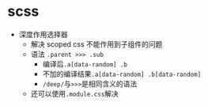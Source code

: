 # scss

- 深度作用选择器
  - 解决 scoped css 不能作用到子组件的问题
  - 语法 `.parent >>> .sub`
    - 编译后`.a[data-random] .b`
    - 不加的编译结果`.a[data-random] .b[data-random]`
    - `/deep/`与`>>>`是相同含义的语法
  - 还可以使用`.module.css`解决
